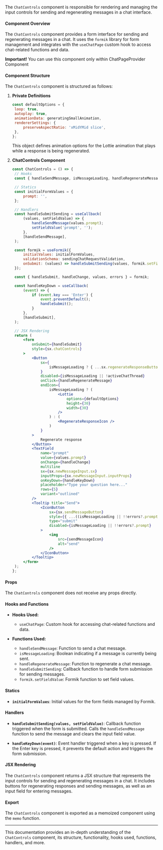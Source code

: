 The `ChatControls` component is responsible for rendering and managing the input controls for sending and regenerating
messages in a chat interface.

#### Component Overview

The `ChatControls` component provides a form interface for sending and regenerating messages in a chat. It uses
the `formik` library for form management and integrates with the `useChatPage` custom hook to access chat-related
functions and data.

**Important!** You can use this component only within ChatPageProvider Component

#### Component Structure

The `ChatControls` component is structured as follows:

1. **Private Definitions**

   ```jsx static
   const defaultOptions = {
   	loop: true,
   	autoplay: true,
   	animationData: generatingSmallAnimation,
   	rendererSettings: {
   		preserveAspectRatio: 'xMidYMid slice',
   	},
   };
   ```

   This object defines animation options for the Lottie animation that plays while a response is being regenerated.

2. **ChatControls Component**

   ```jsx static
   const ChatControls = () => {
   	// Hooks
   	const { handleSendMessage, isMessageLoading, handleRegenerateMessage, activeChatThread } = useChatPage();

   	// Statics
   	const initialFormValues = {
   		prompt: '',
   	};

   	// Handlers
   	const handleSubmitSending = useCallback(
   		(values, setFieldValue) => {
   			handleSendMessage(values.prompt);
   			setFieldValue('prompt', '');
   		},
   		[handleSendMessage],
   	);

   	const formik = useFormik({
   		initialValues: initialFormValues,
   		validationSchema: sendingChatRequestValidation,
   		onSubmit: (values) => handleSubmitSending(values, formik.setFieldValue),
   	});

   	const { handleSubmit, handleChange, values, errors } = formik;

   	const handleKeyDown = useCallback(
   		(event) => {
   			if (event.key === 'Enter') {
   				event.preventDefault();
   				handleSubmit();
   			}
   		},
   		[handleSubmit],
   	);

   	// JSX Rendering
   	return (
   		<form
   			onSubmit={handleSubmit}
   			style={sx.chatControls}
   		>
   			<Button
   				sx={
   					isMessageLoading ? { ...sx.regenerateResponseButton, alignItems: 'center' } : sx.regenerateResponseButton
   				}
   				disabled={isMessageLoading || !activeChatThread}
   				onClick={handleRegenerateMessage}
   				endIcon={
   					isMessageLoading ? (
   						<Lottie
   							options={defaultOptions}
   							height={30}
   							width={30}
   						/>
   					) : (
   						<RegenerateResponseIcon />
   					)
   				}
   			>
   				Regenerate response
   			</Button>
   			<TextField
   				name="prompt"
   				value={values.prompt}
   				onChange={handleChange}
   				multiline
   				sx={sx.newMessageInput.sx}
   				inputProps={sx.newMessageInput.inputProps}
   				onKeyDown={handleKeyDown}
   				placeholder="Type your question here..."
   				rows={5}
   				variant="outlined"
   			/>
   			<Tooltip title="Send">
   				<IconButton
   					sx={sx.sendMessageButton}
   					style={{ ...((isMessageLoading || !!errors?.prompt) && { opacity: '60%' }) }}
   					type="submit"
   					disabled={isMessageLoading || !!errors?.prompt}
   				>
   					<img
   						src={sendMessageIcon}
   						alt="send"
   					/>
   				</IconButton>
   			</Tooltip>
   		</form>
   	);
   };
   ```

#### Props

The `ChatControls` component does not receive any props directly.

#### Hooks and Functions

- **Hooks Used:**

  - `useChatPage`: Custom hook for accessing chat-related functions and data.

- **Functions Used:**
  - `handleSendMessage`: Function to send a chat message.
  - `isMessageLoading`: Boolean indicating if a message is currently being sent.
  - `handleRegenerateMessage`: Function to regenerate a chat message.
  - `handleSubmitSending`: Callback function to handle form submission for sending messages.
  - `formik.setFieldValue`: Formik function to set field values.

#### Statics

- **`initialFormValues`**:
  Initial values for the form fields managed by Formik.

#### Handlers

- **`handleSubmitSending(values, setFieldValue)`**:
  Callback function triggered when the form is submitted. Calls the `handleSendMessage` function to send the message and
  clears the input field value.

- **`handleKeyDown(event)`**:
  Event handler triggered when a key is pressed. If the Enter key is pressed, it prevents the default action and
  triggers the form submission.

#### JSX Rendering

The `ChatControls` component returns a JSX structure that represents the input controls for sending and regenerating
messages in a chat. It includes buttons for regenerating responses and sending messages, as well as an input field for
entering messages.

#### Export

The `ChatControls` component is exported as a memoized component using the `memo` function.

---

This documentation provides an in-depth understanding of the `ChatControls` component, its structure, functionality,
hooks used, functions, handlers, and more.
